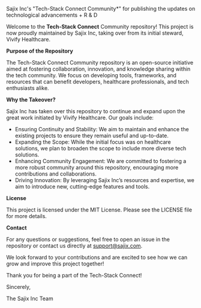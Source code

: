 Sajix Inc's "Tech-Stack Connect Community*" for publishing the updates on technological advancements + R & D

Welcome to the **Tech-Stack Connect** Community repository! This project is now proudly maintained by Sajix Inc, taking over from its initial steward, Vivify Healthcare.

**Purpose of the Repository**

The Tech-Stack Connect Community repository is an open-source initiative aimed at fostering collaboration, innovation, and knowledge sharing within the tech community. We focus on developing tools, frameworks, and resources that can benefit developers, healthcare professionals, and tech enthusiasts alike.

**Why the Takeover?**

Sajix Inc has taken over this repository to continue and expand upon the great work initiated by Vivify Healthcare. Our goals include:

- Ensuring Continuity and Stability: We aim to maintain and enhance the existing projects to ensure they remain useful and up-to-date.
- Expanding the Scope: While the initial focus was on healthcare solutions, we plan to broaden the scope to include more diverse tech solutions.
- Enhancing Community Engagement: We are committed to fostering a more robust community around this repository, encouraging more contributions and collaborations.
- Driving Innovation: By leveraging Sajix Inc’s resources and expertise, we aim to introduce new, cutting-edge features and tools.

**License**

This project is licensed under the MIT License. Please see the LICENSE file for more details.

**Contact**

For any questions or suggestions, feel free to open an issue in the repository or contact us directly at support@sajix.com.

We look forward to your contributions and are excited to see how we can grow and improve this project together!

Thank you for being a part of the Tech-Stack Connect!

Sincerely,

The Sajix Inc Team
